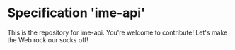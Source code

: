 
# Specification 'ime-api'

This is the repository for ime-api. You're welcome to contribute! Let's make the Web rock our socks
off!
